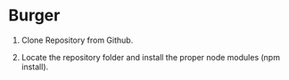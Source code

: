 # Burger

1. Clone Repository from Github.

2. Locate the repository folder and install the proper node modules (npm install).

